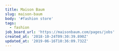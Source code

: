 ```yaml
---
title: Maison Baum
slug: maison-baum
body: '#fashion store'
tags:
  - fashion
job_board_url: 'https://maisonbaum.com/pages/jobs'
created_at: '2018-10-24T09:30:39.890Z'
updated_at: '2019-06-16T10:36:09.732Z'
---
```



